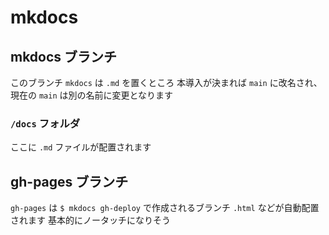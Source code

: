 # mkdocs

## mkdocs ブランチ
このブランチ `mkdocs` は `.md` を置くところ
本導入が決まれば `main` に改名され、現在の `main` は別の名前に変更となります

### `/docs` フォルダ
ここに `.md` ファイルが配置されます

## gh-pages ブランチ
`gh-pages` は `$ mkdocs gh-deploy` で作成されるブランチ `.html` などが自動配置されます
基本的にノータッチになりそう
